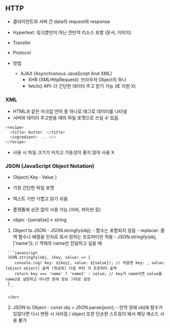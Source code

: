 ## HTTP
 - 클라이언트와 서버 간 data의 request와 response
 - Hypertext: 링크뿐만이 아닌 전반적 리소스 포함 (문서, 이미지)
 - Transfer
 - Protocol
 
 - 방법
   - AJAX (Asynchronous JavaScript And XML)
     - XHR (XMLHttpRequest): 브라우저 Object의 하나
     - fetch() API: 더 간단한 데이터 주고 받기 가능 (IE 지원 X)
     
  ### XML
  - HTML과 같은 마크업 언어 중 하나로 태그로 데이터를 나타냄
  - 서버와 데이터 주고받을 때의 파일 포맷으로 쓰일 수 있음.
  ```javascript
  <recipe>
    <title> butter  </title>
    <ingredient> ... </>
  </recipe>
  ```
  - 사용 시 파일 크기가 커지고 가동성이 좋지 않아 사용 X
  
  ### JSON (JavaScript Object Notation)
   - Object{ Key : Value }
   - 가장 간단한 파일 포멧
   - 텍스트 기반 가볍고 읽기 쉬움
   - 플랫폼에 상관 없이 사용 가능 (자바, 파이썬 등)
   
   - objec -[serialize]-> string
   
   1. Object to JSON
     - JSON.stringfy(obj);
     - 함수는 포함되지 않음
     - replacer: 콜백 함수나 배열을 인자로 줘서 원하는 프로퍼티만 적용 
     - JSON.stringfy(obj, ['name']); // 객체의 name만 전달하고 싶을 때
     
     ```javascript
     JSON.stringfy(obj, (key, value) => {
        console.log(`key: ${key}, value: ${value}); // 처음엔 key: , value: [object object] 출력 (최상위) 다음 부턴 각 프로퍼티 출력
        return key === 'name' ? 'name2' : value; // key가 name이면 value를 name2로 설정하고 아니면 원래 정보 그대로 설정
     }
     ```
     
     </br>
   2. JSON to Object
     - const obj = JSON.parse(json);
     - 만약 원래 obj에 함수가 있었다면 다시 변환 시 사라짐 / object 또한 단순한 스트링이 돼서 해당 메소드 사용 불가
   
   
